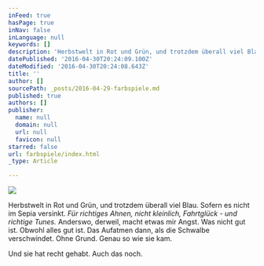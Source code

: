 ```yaml
---
inFeed: true
hasPage: true
inNav: false
inLanguage: null
keywords: []
description: 'Herbstwelt in Rot und Grün, und trotzdem überall viel Blau. Sofern es nicht im Sepia versinkt. Für richtiges Ahnen, nicht kleinlich, Fahrtglück - und richtige Tunes. Anderswo, derweil, macht etwas mir Angst. Was nicht gut ist. Obwohl alles gut ist. Das Aufatmen dann, als die Schwalbe verschwindet. Ohne Grund. Genau so wie sie kam. '
datePublished: '2016-04-30T20:24:09.100Z'
dateModified: '2016-04-30T20:24:08.643Z'
title: ''
author: []
sourcePath: _posts/2016-04-29-farbspiele.md
published: true
authors: []
publisher:
  name: null
  domain: null
  url: null
  favicon: null
starred: false
url: farbspiele/index.html
_type: Article

---
```

![](https://the-grid-user-content.s3-us-west-2.amazonaws.com/8622aac0-683a-4c85-9559-0db68a85177b.jpg)

Herbstwelt in Rot und Grün, und trotzdem überall viel Blau. Sofern es nicht im Sepia versinkt. _Für richtiges Ahnen, nicht kleinlich, Fahrtglück - und richtige Tunes._ Anderswo, derweil, macht etwas mir Angst. Was nicht gut ist. Obwohl alles gut ist. Das Aufatmen dann, als die Schwalbe verschwindet. Ohne Grund. Genau so wie sie kam. 

Und sie hat recht gehabt. Auch das noch.